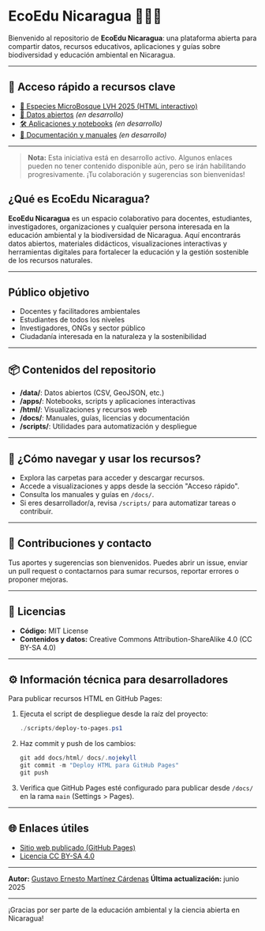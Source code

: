 # EcoEdu Nicaragua 🌱🇳🇮

Bienvenido al repositorio de **EcoEdu Nicaragua**: una plataforma abierta para compartir datos, recursos educativos, aplicaciones y guías sobre biodiversidad y educación ambiental en Nicaragua.

---

## 🚀 Acceso rápido a recursos clave

- [🌳 Especies MicroBosque LVH 2025 (HTML interactivo)](https://gustavoemc.github.io/ecoedu-nicaragua/html/Especies_MicroBosque_LVH_2025_v1.0.html)
- [📁 Datos abiertos](/data) *(en desarrollo)*
- [🛠️ Aplicaciones y notebooks](/apps) *(en desarrollo)*
- [📄 Documentación y manuales](/docs) *(en desarrollo)*

---

> **Nota:** Esta iniciativa está en desarrollo activo. Algunos enlaces pueden no tener contenido disponible aún, pero se irán habilitando progresivamente. ¡Tu colaboración y sugerencias son bienvenidas!

## ¿Qué es EcoEdu Nicaragua?

**EcoEdu Nicaragua** es un espacio colaborativo para docentes, estudiantes, investigadores, organizaciones y cualquier persona interesada en la educación ambiental y la biodiversidad de Nicaragua. Aquí encontrarás datos abiertos, materiales didácticos, visualizaciones interactivas y herramientas digitales para fortalecer la educación y la gestión sostenible de los recursos naturales.

---

## Público objetivo

- Docentes y facilitadores ambientales
- Estudiantes de todos los niveles
- Investigadores, ONGs y sector público
- Ciudadanía interesada en la naturaleza y la sostenibilidad

---

## 📦 Contenidos del repositorio

- **/data/**: Datos abiertos (CSV, GeoJSON, etc.)
- **/apps/**: Notebooks, scripts y aplicaciones interactivas
- **/html/**: Visualizaciones y recursos web
- **/docs/**: Manuales, guías, licencias y documentación
- **/scripts/**: Utilidades para automatización y despliegue

---

## 🧭 ¿Cómo navegar y usar los recursos?

- Explora las carpetas para acceder y descargar recursos.
- Accede a visualizaciones y apps desde la sección "Acceso rápido".
- Consulta los manuales y guías en `/docs/`.
- Si eres desarrollador/a, revisa `/scripts/` para automatizar tareas o contribuir.

---

## 🤝 Contribuciones y contacto

Tus aportes y sugerencias son bienvenidos. Puedes abrir un issue, enviar un pull request o contactarnos para sumar recursos, reportar errores o proponer mejoras.

---

## 📄 Licencias

- **Código:** MIT License
- **Contenidos y datos:** Creative Commons Attribution-ShareAlike 4.0 (CC BY-SA 4.0)

---

## ⚙️ Información técnica para desarrolladores

Para publicar recursos HTML en GitHub Pages:

1. Ejecuta el script de despliegue desde la raíz del proyecto:

   ```powershell
   ./scripts/deploy-to-pages.ps1
   ```

2. Haz commit y push de los cambios:

   ```powershell
   git add docs/html/ docs/.nojekyll
   git commit -m "Deploy HTML para GitHub Pages"
   git push
   ```

3. Verifica que GitHub Pages esté configurado para publicar desde `/docs/` en la rama `main` (Settings > Pages).

---

## 🌐 Enlaces útiles

- [Sitio web publicado (GitHub Pages)](https://gustavoemc.github.io/ecoedu-nicaragua/)
- [Licencia CC BY-SA 4.0](https://creativecommons.org/licenses/by-sa/4.0/deed.es)

---

**Autor:** [Gustavo Ernesto Martínez Cárdenas](https://www.linkedin.com/in/gustavoernestom/)
**Última actualización:** junio 2025

---

¡Gracias por ser parte de la educación ambiental y la ciencia abierta en Nicaragua!
